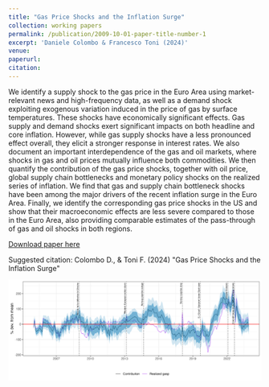 ```yaml
---
title: "Gas Price Shocks and the Inflation Surge"
collection: working papers
permalink: /publication/2009-10-01-paper-title-number-1
excerpt: 'Daniele Colombo & Francesco Toni (2024)'
venue: 
paperurl:
citation:
---
```


We identify a supply shock to the gas price in the Euro Area using market-relevant news and high-frequency data, as well as a demand shock exploiting exogenous variation induced in the price of gas by surface temperatures. These shocks have economically significant effects. Gas supply and demand  shocks exert significant impacts on both headline and core inflation. However, while gas supply shocks have a less pronounced effect overall, they elicit a stronger response in interest rates. We also document an important interdependence of the gas and oil markets, where shocks in gas and oil prices mutually influence both commodities.
We then quantify the contribution of the gas price shocks, together with oil price, global supply chain bottlenecks and monetary policy shocks on the realized series of inflation. We find that gas and supply chain bottleneck shocks have been among the major drivers of the recent inflation surge in the Euro Area. 
Finally, we identify the corresponding gas price shocks in the US and show that their macroeconomic effects are less severe compared to those in the Euro Area, also providing comparable estimates of the pass-through of gas and oil shocks in both regions. 

[Download paper here](http://colombodaniele.github.io/files/files/Gas_Price_Shocks_and_the_Inflation_Surge.pdf)

Suggested citation: Colombo D., & Toni F. (2024) "Gas Price Shocks and the Inflation Surge"

![Figure4](/images/Figure_ColomboToni2024.png)
